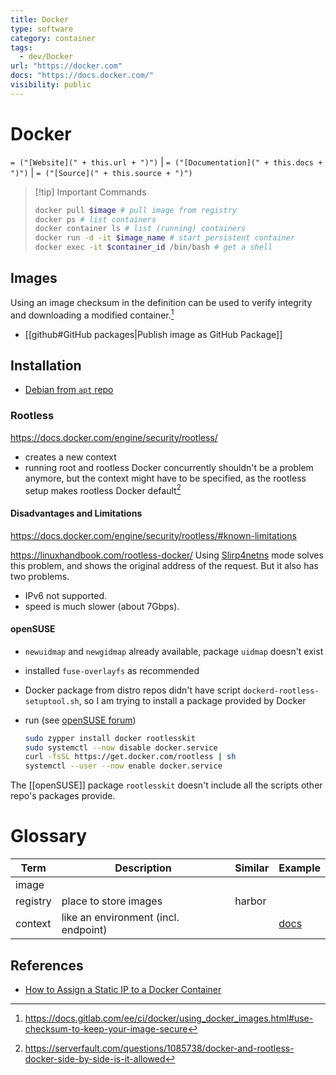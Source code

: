```yaml
---
title: Docker
type: software
category: container
tags:
  - dev/Docker
url: "https://docker.com"
docs: "https://docs.docker.com/"
visibility: public
---
```

# Docker

`= ("[Website](" + this.url + ")")` | `= ("[Documentation](" + this.docs + ")")` | `= ("[Source](" + this.source + ")")`

> [!tip] Important Commands
>
> ```bash
> docker pull $image # pull image from registry
> docker ps # list containers
> docker container ls # list (running) containers
> docker run -d -it $image_name # start persistent container
> docker exec -it $container_id /bin/bash # get a shell
> ```


## Images

Using an image checksum in the definition can be used to verify integrity and downloading a modified container.[^gldocs-docker-image-security-checksum]

- [[github#GitHub packages|Publish image as GitHub Package]]


## Installation

- [Debian from `apt` repo](https://docs.docker.com/engine/install/debian/#install-using-the-repository)

### Rootless

<https://docs.docker.com/engine/security/rootless/>

- creates a new context
- running root and rootless Docker concurrently shouldn't be a problem anymore, but the context might have to be specified, as the rootless setup makes rootless Docker default[^2]

[^2]: https://serverfault.com/questions/1085738/docker-and-rootless-docker-side-by-side-is-it-allowed


#### Disadvantages and Limitations

<https://docs.docker.com/engine/security/rootless/#known-limitations>

<https://linuxhandbook.com/rootless-docker/>
Using [Slirp4netns](https://github.com/rootless-containers/slirp4netns?ref=linuxhandbook.com) mode solves this problem, and shows the original address of the request. But it also has two problems.

- IPv6 not supported.
- speed is much slower (about 7Gbps).


#### openSUSE

- `newuidmap` and `newgidmap` already available, package `uidmap` doesn't exist
- installed `fuse-overlayfs` as recommended
- Docker package from distro repos didn't have script `dockerd-rootless-setuptool.sh`, so I am trying to install a package provided by Docker
- run (see [openSUSE forum](https://forums.opensuse.org/t/how-can-i-request-the-official-repository-provides-tools-for-rootless-docker/164199))

  ```bash
  sudo zypper install docker rootlesskit
  sudo systemctl --now disable docker.service
  curl -fsSL https://get.docker.com/rootless | sh
  systemctl --user --now enable docker.service
  ```

The [[openSUSE]] package `rootlesskit` doesn't include all the scripts other repo's packages provide.


# Glossary

Term | Description | Similar | Example
-|-|-|-
image |
registry | place to store images | harbor
context | like an environment (incl. endpoint) | | [docs](https://docs.docker.com/engine/context/working-with-contexts/)


## References

- [How to Assign a Static IP to a Docker Container](https://www.howtogeek.com/devops/how-to-assign-a-static-ip-to-a-docker-container/)

[^gldocs-docker-image-security-checksum]: <https://docs.gitlab.com/ee/ci/docker/using_docker_images.html#use-checksum-to-keep-your-image-secure>